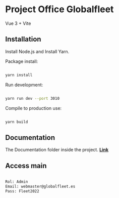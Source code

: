 # Project Office Globalfleet

Vue 3 + Vite

## Installation

Install Node.js and Install Yarn.

Package install:

```sh 

yarn install

```



Run development:

```sh 

yarn run dev --port 3010

```

Compile to production use:

```sh 

yarn build

```

## Documentation

The Documentation folder inside the project. **[Link](http://enigma-vue.left4code.com/)**


## Access main

```sh 

Rol: Admin
Email: webmaster@globalfleet.es
Pass: Fleet2022

```